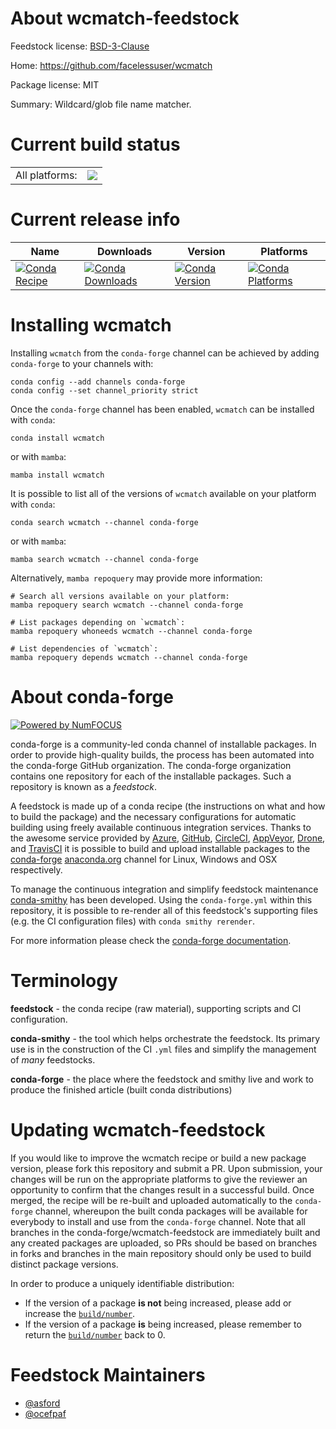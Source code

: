 About wcmatch-feedstock
=======================

Feedstock license: [BSD-3-Clause](https://github.com/conda-forge/wcmatch-feedstock/blob/main/LICENSE.txt)

Home: https://github.com/facelessuser/wcmatch

Package license: MIT

Summary: Wildcard/glob file name matcher.

Current build status
====================


<table><tr><td>All platforms:</td>
    <td>
      <a href="https://dev.azure.com/conda-forge/feedstock-builds/_build/latest?definitionId=11469&branchName=main">
        <img src="https://dev.azure.com/conda-forge/feedstock-builds/_apis/build/status/wcmatch-feedstock?branchName=main">
      </a>
    </td>
  </tr>
</table>

Current release info
====================

| Name | Downloads | Version | Platforms |
| --- | --- | --- | --- |
| [![Conda Recipe](https://img.shields.io/badge/recipe-wcmatch-green.svg)](https://anaconda.org/conda-forge/wcmatch) | [![Conda Downloads](https://img.shields.io/conda/dn/conda-forge/wcmatch.svg)](https://anaconda.org/conda-forge/wcmatch) | [![Conda Version](https://img.shields.io/conda/vn/conda-forge/wcmatch.svg)](https://anaconda.org/conda-forge/wcmatch) | [![Conda Platforms](https://img.shields.io/conda/pn/conda-forge/wcmatch.svg)](https://anaconda.org/conda-forge/wcmatch) |

Installing wcmatch
==================

Installing `wcmatch` from the `conda-forge` channel can be achieved by adding `conda-forge` to your channels with:

```
conda config --add channels conda-forge
conda config --set channel_priority strict
```

Once the `conda-forge` channel has been enabled, `wcmatch` can be installed with `conda`:

```
conda install wcmatch
```

or with `mamba`:

```
mamba install wcmatch
```

It is possible to list all of the versions of `wcmatch` available on your platform with `conda`:

```
conda search wcmatch --channel conda-forge
```

or with `mamba`:

```
mamba search wcmatch --channel conda-forge
```

Alternatively, `mamba repoquery` may provide more information:

```
# Search all versions available on your platform:
mamba repoquery search wcmatch --channel conda-forge

# List packages depending on `wcmatch`:
mamba repoquery whoneeds wcmatch --channel conda-forge

# List dependencies of `wcmatch`:
mamba repoquery depends wcmatch --channel conda-forge
```


About conda-forge
=================

[![Powered by
NumFOCUS](https://img.shields.io/badge/powered%20by-NumFOCUS-orange.svg?style=flat&colorA=E1523D&colorB=007D8A)](https://numfocus.org)

conda-forge is a community-led conda channel of installable packages.
In order to provide high-quality builds, the process has been automated into the
conda-forge GitHub organization. The conda-forge organization contains one repository
for each of the installable packages. Such a repository is known as a *feedstock*.

A feedstock is made up of a conda recipe (the instructions on what and how to build
the package) and the necessary configurations for automatic building using freely
available continuous integration services. Thanks to the awesome service provided by
[Azure](https://azure.microsoft.com/en-us/services/devops/), [GitHub](https://github.com/),
[CircleCI](https://circleci.com/), [AppVeyor](https://www.appveyor.com/),
[Drone](https://cloud.drone.io/welcome), and [TravisCI](https://travis-ci.com/)
it is possible to build and upload installable packages to the
[conda-forge](https://anaconda.org/conda-forge) [anaconda.org](https://anaconda.org/)
channel for Linux, Windows and OSX respectively.

To manage the continuous integration and simplify feedstock maintenance
[conda-smithy](https://github.com/conda-forge/conda-smithy) has been developed.
Using the ``conda-forge.yml`` within this repository, it is possible to re-render all of
this feedstock's supporting files (e.g. the CI configuration files) with ``conda smithy rerender``.

For more information please check the [conda-forge documentation](https://conda-forge.org/docs/).

Terminology
===========

**feedstock** - the conda recipe (raw material), supporting scripts and CI configuration.

**conda-smithy** - the tool which helps orchestrate the feedstock.
                   Its primary use is in the construction of the CI ``.yml`` files
                   and simplify the management of *many* feedstocks.

**conda-forge** - the place where the feedstock and smithy live and work to
                  produce the finished article (built conda distributions)


Updating wcmatch-feedstock
==========================

If you would like to improve the wcmatch recipe or build a new
package version, please fork this repository and submit a PR. Upon submission,
your changes will be run on the appropriate platforms to give the reviewer an
opportunity to confirm that the changes result in a successful build. Once
merged, the recipe will be re-built and uploaded automatically to the
`conda-forge` channel, whereupon the built conda packages will be available for
everybody to install and use from the `conda-forge` channel.
Note that all branches in the conda-forge/wcmatch-feedstock are
immediately built and any created packages are uploaded, so PRs should be based
on branches in forks and branches in the main repository should only be used to
build distinct package versions.

In order to produce a uniquely identifiable distribution:
 * If the version of a package **is not** being increased, please add or increase
   the [``build/number``](https://docs.conda.io/projects/conda-build/en/latest/resources/define-metadata.html#build-number-and-string).
 * If the version of a package **is** being increased, please remember to return
   the [``build/number``](https://docs.conda.io/projects/conda-build/en/latest/resources/define-metadata.html#build-number-and-string)
   back to 0.

Feedstock Maintainers
=====================

* [@asford](https://github.com/asford/)
* [@ocefpaf](https://github.com/ocefpaf/)

